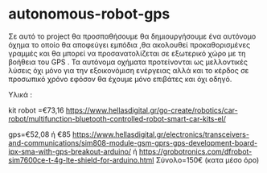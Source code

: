 # autonomous-robot-gps
Σε αυτό το project θα προσπαθήσουμε θα δημιουργήσουμε ένα αυτόνομο όχημα το οποίο θα αποφεύγει εμπόδια ,θα ακολουθεί προκαθορισμένες γραμμές 
και θα μπορεί να προσανατολίζεται σε εξωτερικό χώρο με τη βοήθεια του GPS .
Τα αυτόνομα οχήματα προτείνονται ως μελλοντικές λύσεις όχι μόνο για την εξοικονόμιση ενέργειας 
αλλά και το κέρδος σε προσωπικό χρόνο εφόσον θα έχουμε μόνο επιβάτες και όχι οδηγό.

Υλικά :

kit robot =€73,16
https://www.hellasdigital.gr/go-create/robotics/car-robot/multifunction-bluetooth-controlled-robot-smart-car-kits-el/

gps=€52,08 ή €85
https://www.hellasdigital.gr/electronics/transceivers-and-communications/sim808-module-gsm-gprs-gps-development-board-ipx-sma-with-gps-breakout-arduino/
ή 
https://grobotronics.com/dfrobot-sim7600ce-t-4g-lte-shield-for-arduino.html
Σύνολο=150€ (κατα μέσο όρο)
